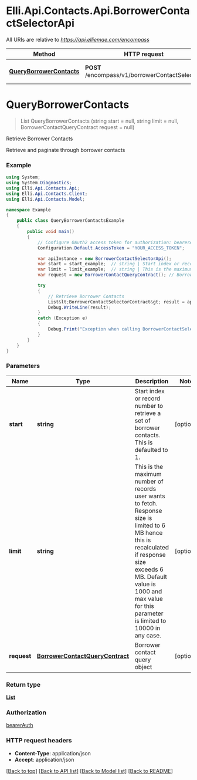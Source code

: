 # Elli.Api.Contacts.Api.BorrowerContactSelectorApi

All URIs are relative to *https://api.elliemae.com/encompass*

Method | HTTP request | Description
------------- | ------------- | -------------
[**QueryBorrowerContacts**](BorrowerContactSelectorApi.md#queryborrowercontacts) | **POST** /encompass/v1/borrowerContactSelector/ | Retrieve Borrower Contacts


<a name="queryborrowercontacts"></a>
# **QueryBorrowerContacts**
> List<BorrowerContactSelectorContract> QueryBorrowerContacts (string start = null, string limit = null, BorrowerContactQueryContract request = null)

Retrieve Borrower Contacts

Retrieve and paginate through borrower contacts

### Example
```csharp
using System;
using System.Diagnostics;
using Elli.Api.Contacts.Api;
using Elli.Api.Contacts.Client;
using Elli.Api.Contacts.Model;

namespace Example
{
    public class QueryBorrowerContactsExample
    {
        public void main()
        {
            // Configure OAuth2 access token for authorization: bearerAuth
            Configuration.Default.AccessToken = "YOUR_ACCESS_TOKEN";

            var apiInstance = new BorrowerContactSelectorApi();
            var start = start_example;  // string | Start index or record number to retrieve a set of borrower contacts. This is defaulted to 1. (optional) 
            var limit = limit_example;  // string | This is the maximum number of records user wants to fetch. Response size is limited to 6 MB hence this is recalculated if response size exceeds 6 MB. Default value is 1000 and max value for this parameter is limited to 10000 in any case. (optional) 
            var request = new BorrowerContactQueryContract(); // BorrowerContactQueryContract | Borrower contact query object (optional) 

            try
            {
                // Retrieve Borrower Contacts
                List&lt;BorrowerContactSelectorContract&gt; result = apiInstance.QueryBorrowerContacts(start, limit, request);
                Debug.WriteLine(result);
            }
            catch (Exception e)
            {
                Debug.Print("Exception when calling BorrowerContactSelectorApi.QueryBorrowerContacts: " + e.Message );
            }
        }
    }
}
```

### Parameters

Name | Type | Description  | Notes
------------- | ------------- | ------------- | -------------
 **start** | **string**| Start index or record number to retrieve a set of borrower contacts. This is defaulted to 1. | [optional] 
 **limit** | **string**| This is the maximum number of records user wants to fetch. Response size is limited to 6 MB hence this is recalculated if response size exceeds 6 MB. Default value is 1000 and max value for this parameter is limited to 10000 in any case. | [optional] 
 **request** | [**BorrowerContactQueryContract**](BorrowerContactQueryContract.md)| Borrower contact query object | [optional] 

### Return type

[**List<BorrowerContactSelectorContract>**](BorrowerContactSelectorContract.md)

### Authorization

[bearerAuth](../README.md#bearerAuth)

### HTTP request headers

 - **Content-Type**: application/json
 - **Accept**: application/json

[[Back to top]](#) [[Back to API list]](../README.md#documentation-for-api-endpoints) [[Back to Model list]](../README.md#documentation-for-models) [[Back to README]](../README.md)

